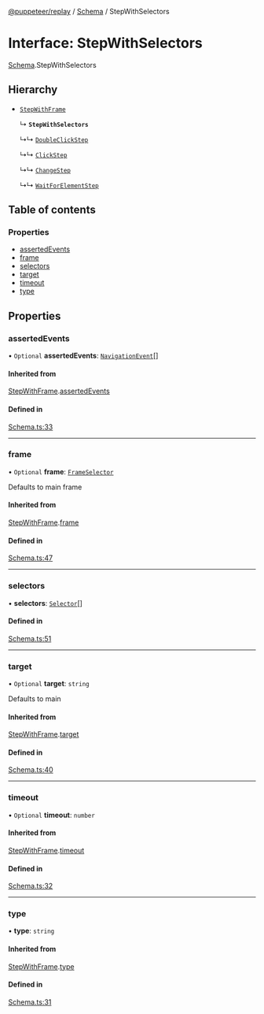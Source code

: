 [@puppeteer/replay](../README.md) / [Schema](../modules/Schema.md) / StepWithSelectors

# Interface: StepWithSelectors

[Schema](../modules/Schema.md).StepWithSelectors

## Hierarchy

- [`StepWithFrame`](Schema.StepWithFrame.md)

  ↳ **`StepWithSelectors`**

  ↳↳ [`DoubleClickStep`](Schema.DoubleClickStep.md)

  ↳↳ [`ClickStep`](Schema.ClickStep.md)

  ↳↳ [`ChangeStep`](Schema.ChangeStep.md)

  ↳↳ [`WaitForElementStep`](Schema.WaitForElementStep.md)

## Table of contents

### Properties

- [assertedEvents](Schema.StepWithSelectors.md#assertedevents)
- [frame](Schema.StepWithSelectors.md#frame)
- [selectors](Schema.StepWithSelectors.md#selectors)
- [target](Schema.StepWithSelectors.md#target)
- [timeout](Schema.StepWithSelectors.md#timeout)
- [type](Schema.StepWithSelectors.md#type)

## Properties

### assertedEvents

• `Optional` **assertedEvents**: [`NavigationEvent`](Schema.NavigationEvent.md)[]

#### Inherited from

[StepWithFrame](Schema.StepWithFrame.md).[assertedEvents](Schema.StepWithFrame.md#assertedevents)

#### Defined in

[Schema.ts:33](https://github.com/puppeteer/replay/blob/main/src/Schema.ts#L33)

___

### frame

• `Optional` **frame**: [`FrameSelector`](../modules/Schema.md#frameselector)

Defaults to main frame

#### Inherited from

[StepWithFrame](Schema.StepWithFrame.md).[frame](Schema.StepWithFrame.md#frame)

#### Defined in

[Schema.ts:47](https://github.com/puppeteer/replay/blob/main/src/Schema.ts#L47)

___

### selectors

• **selectors**: [`Selector`](../modules/Schema.md#selector)[]

#### Defined in

[Schema.ts:51](https://github.com/puppeteer/replay/blob/main/src/Schema.ts#L51)

___

### target

• `Optional` **target**: `string`

Defaults to main

#### Inherited from

[StepWithFrame](Schema.StepWithFrame.md).[target](Schema.StepWithFrame.md#target)

#### Defined in

[Schema.ts:40](https://github.com/puppeteer/replay/blob/main/src/Schema.ts#L40)

___

### timeout

• `Optional` **timeout**: `number`

#### Inherited from

[StepWithFrame](Schema.StepWithFrame.md).[timeout](Schema.StepWithFrame.md#timeout)

#### Defined in

[Schema.ts:32](https://github.com/puppeteer/replay/blob/main/src/Schema.ts#L32)

___

### type

• **type**: `string`

#### Inherited from

[StepWithFrame](Schema.StepWithFrame.md).[type](Schema.StepWithFrame.md#type)

#### Defined in

[Schema.ts:31](https://github.com/puppeteer/replay/blob/main/src/Schema.ts#L31)

